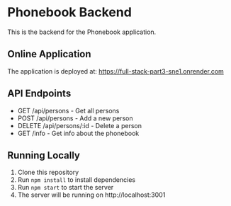 # Phonebook Backend

This is the backend for the Phonebook application.

## Online Application

The application is deployed at: https://full-stack-part3-sne1.onrender.com

## API Endpoints

- GET /api/persons - Get all persons
- POST /api/persons - Add a new person
- DELETE /api/persons/:id - Delete a person
- GET /info - Get info about the phonebook

## Running Locally

1. Clone this repository
2. Run `npm install` to install dependencies
3. Run `npm start` to start the server
4. The server will be running on http://localhost:3001